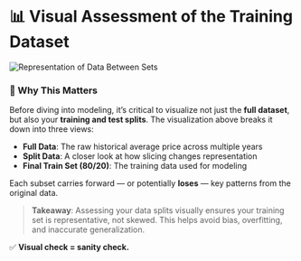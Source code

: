 # 📊 Visual Assessment of the Training Dataset

![Representation of Data Between Sets](ae907b1d-9c6d-41a5-8a6e-1820f6ebf14b.png)

### 🧠 Why This Matters

Before diving into modeling, it’s critical to visualize not just the **full dataset**, but also your **training and test splits**. The visualization above breaks it down into three views:

- **Full Data**: The raw historical average price across multiple years  
- **Split Data**: A closer look at how slicing changes representation  
- **Final Train Set (80/20)**: The training data used for modeling

Each subset carries forward — or potentially **loses** — key patterns from the original data.

> **Takeaway**: Assessing your data splits visually ensures your training set is representative, not skewed. This helps avoid bias, overfitting, and inaccurate generalization.

✅ **Visual check = sanity check.**
